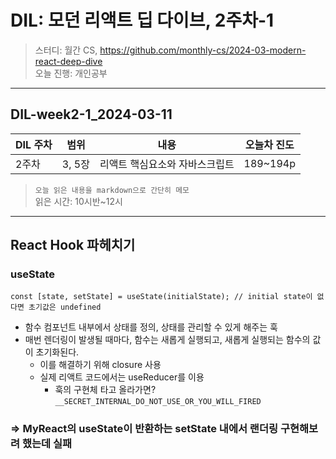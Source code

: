 # DIL: 모던 리액트 딥 다이브, 2주차-1

> 스터디: 월간 CS, https://github.com/monthly-cs/2024-03-modern-react-deep-dive  
> 오늘 진행: 개인공부

---

## DIL-week2-1_2024-03-11

| DIL 주차 | 범위   | 내용                           | 오늘차 진도 |
| -------- | ------ | ------------------------------ | ----------- |
| 2주차    | 3, 5장 | 리액트 핵심요소와 자바스크립트 | 189~194p    |

> `오늘 읽은 내용을 markdown으로 간단히 메모`  
> 읽은 시간: 10시반~12시

---

## React Hook 파헤치기

### useState

```tsx
const [state, setState] = useState(initialState); // initial state이 없다면 초기값은 undefined
```

- 함수 컴포넌트 내부에서 상태를 정의, 상태를 관리할 수 있게 해주는 훅
- 매번 렌더링이 발생될 때마다, 함수는 새롭게 실행되고, 새롭게 실행되는 함수의 값이 초기화된다.
  - 이를 해결하기 위해 closure 사용
  - 실제 리액트 코드에서는 useReducer를 이용
    - 훅의 구현체 타고 올라가면? `__SECRET_INTERNAL_DO_NOT_USE_OR_YOU_WILL_FIRED`

### => MyReact의 useState이 반환하는 setState 내에서 랜더링 구현해보려 했는데 실패
